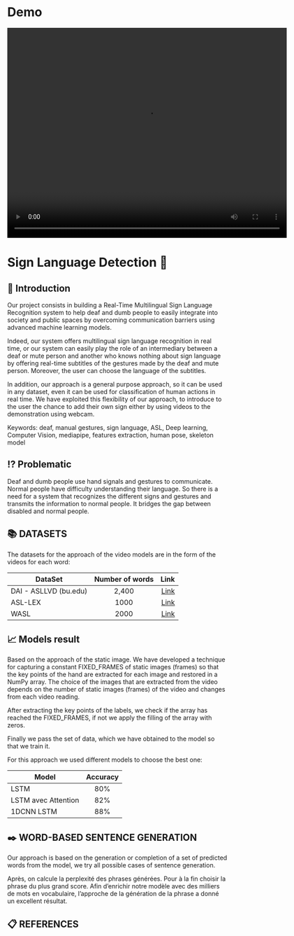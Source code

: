 # Demo 
<video src="https://github.com/nour3467/Sign-Language-Recognition/blob/main/STATIC.mp4" width="640" height="480" controls></video>
  <source src="https://github.com/nour3467/Sign-Language-Recognition/blob/main/STATIC.mp4" type="video/mp4">
</video>


# Sign Language Detection :pinching_hand:

## :notebook_with_decorative_cover: Introduction 

Our project consists in building a Real-Time Multilingual Sign Language Recognition system to help deaf and dumb people to easily integrate into society and public spaces by overcoming communication barriers using advanced machine learning models.
	
Indeed, our system offers multilingual sign language recognition in real time, or our system can easily play the role of an intermediary between a deaf or mute person and another who knows nothing about sign language by offering real-time subtitles of the gestures made by the deaf and mute person. Moreover, the user can choose the language of the subtitles. 

In addition, our approach is a general purpose approach, so it can be used in any dataset, even it can be used for classification of human actions in real time. We have exploited this flexibility of our approach, to introduce to the user the chance to add their own sign either by using videos to the demonstration using webcam.



Keywords: deaf, manual gestures, sign language, ASL, Deep learning, Computer Vision, mediapipe, features extraction, human pose, skeleton model




## :interrobang: Problematic

Deaf and dumb people use hand signals and gestures to communicate. Normal people have difficulty understanding their language. So there is a need for a system that recognizes the different signs and gestures and transmits the information to normal people. It bridges the gap between disabled and normal people.

## :books: DATASETS

The datasets for the approach of the video models are in the form of the videos for each word:

| DataSet        | Number of words | Link  |
| ------------- |:-------------:| -----:|
| DAI - ASLLVD (bu.edu)| 2,400 | [Link](http://vlm1.uta.edu/~athitsos/asl_lexicon/) |
| ASL-LEX     | 1000      | [Link](https://asl-lex.org/visualization/)  |
| WASL | 2000      |  [Link](https://github.com/dxli94/WLASL)  |

## :chart_with_upwards_trend: Models result

Based on the approach of the static image. We have developed a technique for capturing a constant FIXED_FRAMES of static images (frames) so that the key points of the hand are extracted for each image and restored in a NumPy array. The choice of the images that are extracted from the video depends on the number of static images (frames) of the video and changes from each video reading.

After extracting the key points of the labels, we check if the array has reached the FIXED_FRAMES, if not we apply the filling of the array with zeros.

Finally we pass the set of data, which we have obtained to the model so that we train it.

For this approach we used different models to choose the best one: 


| Model        | Accuracy           |
| ------------- |:-------------:|
| LSTM      | 80%|
| LSTM avec Attention     | 82%     |
| 1DCNN LSTM | 88%      |


## :black_nib: WORD-BASED SENTENCE GENERATION

Our approach is based on the generation or completion of a set of predicted words from the model, we try all possible cases of sentence generation.

Après, on calcule la perplexité des phrases générées. Pour à la fin choisir la phrase du plus grand score. Afin d’enrichir notre modèle avec des milliers de mots en vocabulaire, l’approche de la génération de la phrase a donné un excellent résultat.

## 	:clipboard: REFERENCES


